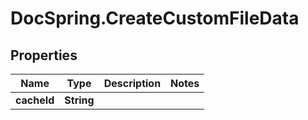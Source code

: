 # DocSpring.CreateCustomFileData

## Properties

Name | Type | Description | Notes
------------ | ------------- | ------------- | -------------
**cacheId** | **String** |  | 


